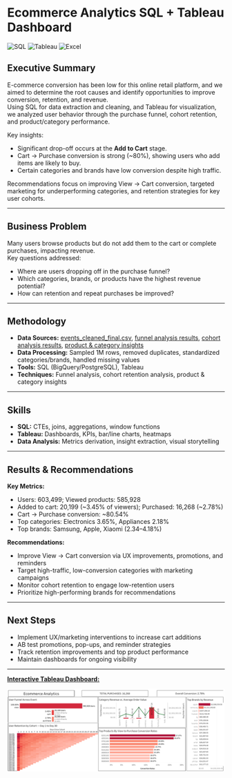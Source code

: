 # Ecommerce Analytics SQL + Tableau Dashboard

![SQL](https://img.shields.io/badge/SQL-blue) 
![Tableau](https://img.shields.io/badge/Tableau-orange) 
![Excel](https://img.shields.io/badge/Excel-green)

## Executive Summary
E-commerce conversion has been low for this online retail platform, and we aimed to determine the root causes and identify opportunities to improve conversion, retention, and revenue.  
Using SQL for data extraction and cleaning, and Tableau for visualization, we analyzed user behavior through the purchase funnel, cohort retention, and product/category performance.  

Key insights:  
- Significant drop-off occurs at the **Add to Cart** stage.  
- Cart → Purchase conversion is strong (~80%), showing users who add items are likely to buy.  
- Certain categories and brands have low conversion despite high traffic.  

Recommendations focus on improving View → Cart conversion, targeted marketing for underperforming categories, and retention strategies for key user cohorts.

---

## Business Problem
Many users browse products but do not add them to the cart or complete purchases, impacting revenue.  
Key questions addressed:  
- Where are users dropping off in the purchase funnel?  
- Which categories, brands, or products have the highest revenue potential?  
- How can retention and repeat purchases be improved?

---

## Methodology
- **Data Sources:** [events_cleaned_final.csv](data/cleaned/events_cleaned_final.csv), [funnel analysis results](results/funnel_analysis/), [cohort analysis results](results/cohort_analysis/), [product & category insights](results/product_and_category_insights/)
- **Data Processing:** Sampled 1M rows, removed duplicates, standardized categories/brands, handled missing values  
- **Tools:** SQL (BigQuery/PostgreSQL), Tableau  
- **Techniques:** Funnel analysis, cohort retention analysis, product & category insights  

---

## Skills
- **SQL:** CTEs, joins, aggregations, window functions
- **Tableau:** Dashboards, KPIs, bar/line charts, heatmaps  
- **Data Analysis:** Metrics derivation, insight extraction, visual storytelling  

---

## Results & Recommendations
**Key Metrics:**  
- Users: 603,499; Viewed products: 585,928  
- Added to cart: 20,199 (~3.45% of viewers); Purchased: 16,268 (~2.78%)  
- Cart → Purchase conversion: ~80.54%  
- Top categories: Electronics 3.65%, Appliances 2.18%  
- Top brands: Samsung, Apple, Xiaomi (2.34–4.18%)  

**Recommendations:**  
- Improve View → Cart conversion via UX improvements, promotions, and reminders  
- Target high-traffic, low-conversion categories with marketing campaigns  
- Monitor cohort retention to engage low-retention users  
- Prioritize high-performing brands for recommendations  

---

## Next Steps
- Implement UX/marketing interventions to increase cart additions  
- AB test promotions, pop-ups, and reminder strategies  
- Track retention improvements and top product performance  
- Maintain dashboards for ongoing visibility  

---
[**Interactive Tableau Dashboard:**](https://public.tableau.com/shared/RFZPBK4Y5?:display_count=n&:origin=viz_share_link)

![**Dashboard Screenshot**](dashboard/Ecommerce_analytics_dashboard.png)
